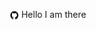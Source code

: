 <p><img align="center" width="15" height="15" src="/img/github-logo-new.png">&nbsp;Hello I am there</p>
